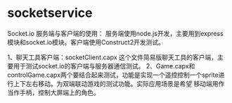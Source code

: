 # socketservice
Socket.io 服务端与客户端的使用：
服务端使用node.js开发，主要用到express模块和socket.io模块。客户端使用Construct2开发测试。

1、聊天工具客户端：socketClient.capx 这个文件简易版聊天工具的客户端，主要用于测试socket.io的客户端与服务器通信测试。
2、Game.capx和controlGame.capx两个要结合起来测试，功能是实现一个遥控控制一个sprite进行上下左右移动。为双端联动游戏的测试功能。实际应用场景是希望
移动端用作当作手柄，控制大屏端上的角色。


